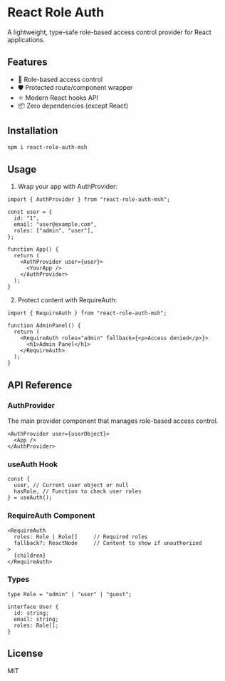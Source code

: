 # React Role Auth

A lightweight, type-safe role-based access control provider for React applications.

## Features

- 👥 Role-based access control
- 🛡️ Protected route/component wrapper
- ⚛️ Modern React hooks API
- 📦 Zero dependencies (except React)

## Installation

```bash
npm i react-role-auth-msh
```

## Usage

1. Wrap your app with AuthProvider:

```tsx
import { AuthProvider } from "react-role-auth-msh";

const user = {
  id: "1",
  email: "user@example.com",
  roles: ["admin", "user"],
};

function App() {
  return (
    <AuthProvider user={user}>
      <YourApp />
    </AuthProvider>
  );
}
```

2. Protect content with RequireAuth:

```tsx
import { RequireAuth } from "react-role-auth-msh";

function AdminPanel() {
  return (
    <RequireAuth roles="admin" fallback={<p>Access denied</p>}>
      <h1>Admin Panel</h1>
    </RequireAuth>
  );
}
```

## API Reference

### AuthProvider

The main provider component that manages role-based access control.

```tsx
<AuthProvider user={userObject}>
  <App />
</AuthProvider>
```

### useAuth Hook

```tsx
const {
  user, // Current user object or null
  hasRole, // Function to check user roles
} = useAuth();
```

### RequireAuth Component

```tsx
<RequireAuth
  roles: Role | Role[]     // Required roles
  fallback?: ReactNode     // Content to show if unauthorized
>
  {children}
</RequireAuth>
```

### Types

```tsx
type Role = "admin" | "user" | "guest";

interface User {
  id: string;
  email: string;
  roles: Role[];
}
```

## License

MIT
